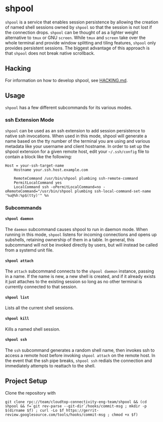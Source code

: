 # shpool

`shpool` is a service that enables session persistence by allowing the
creation of named shell sessions owned by `shpool` so that the session
is not lost if the connection drops. `shpool` can be thought of as a lighter
weight alternative to `tmux` or GNU `screen`. While `tmux` and `screen` take over
the whole terminal and provide window splitting and tiling features, `shpool`
only provides persistent sessions. The biggest advantage of this approach is
that `shpool` does not break native scrollback.

## Hacking

For information on how to develop shpool, see [HACKING.md](./HACKING.md).

## Usage

`shpool` has a few different subcommands for its various modes.

### ssh Extension Mode

`shpool` can be used as an ssh extension to add session persistence to native
ssh invocations. When used in this mode, shpool will generate a name based
on the tty number of the terminal you are using and various metadata like your
username and client hostname. In order to set up the shpool extension for a given
remote host, edit your `~/.ssh/config` file to contain a block like the
following:

```
Host = your-ssh-target-name
    Hostname your.ssh.host.example.com

    RemoteCommand /usr/bin/shpool plumbing ssh-remote-command
    PermitLocalCommand yes
    LocalCommand ssh -oPermitLocalCommand=no -oRemoteCommand="/usr/bin/shpool plumbing ssh-local-command-set-name '%u@%h:%p$(tty)'" %n
```

### Subcommands

#### `shpool daemon`

The `daemon` subcommand causes shpool to run in daemon mode. When running in
this mode, `shpool` listens for incoming connections and opens up subshells,
retaining ownership of them in a table. In general, this subcommand will not
be invoked directly by users, but will instead be called from a systemd unit
file.

#### `shpool attach`

The `attach` subcommand connects to the `shpool daemon` instance, passing in a
name. If the name is new, a new shell is created, and if it already exists it
just attaches to the existing session so long as no other terminal is currently
connected to that session.

#### `shpool list`

Lists all the current shell sessions.

#### `shpool kill`

Kills a named shell session.

#### `shpool ssh`

The `ssh` subcommand generates a random shell name, then invokes ssh to
access a remote host before invoking `shpool attach` on the remote host.
In the event that the ssh pipe breaks, `shpool ssh` redials the connection
and immediately attempts to reattach to the shell.

## Project Setup

Clone the repository with

```
git clone rpc://team/cloudtop-connectivity-eng-team/shpool && (cd shpool && f=`git rev-parse --git-dir`/hooks/commit-msg ; mkdir -p $(dirname $f) ; curl -Lo $f https://gerrit-review.googlesource.com/tools/hooks/commit-msg ; chmod +x $f)
```


